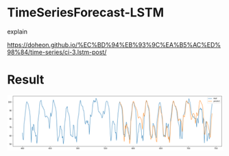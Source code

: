 # TimeSeriesForecast-LSTM

explain

<https://doheon.github.io/%EC%BD%94%EB%93%9C%EA%B5%AC%ED%98%84/time-series/ci-3.lstm-post/>





# Result

![image-20210802160043945](README.assets/image-20210802160043945.png)
